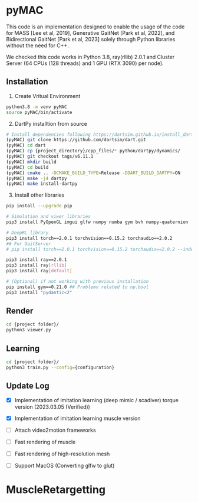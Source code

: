 # pyMAC

This code is an implementation designed to enable the usage of the code for MASS [Lee et al, 2019], Generative GaitNet [Park et al, 2022], and Bidirectional GaitNet [Park et al, 2023] solely through Python libraries without the need for C++.

We checked this code works in Python 3.8, ray(rllib) 2.0.1 and Cluster Server (64 CPUs (128 threads) and 1 GPU (RTX 3090) per node).


## Installation

1. Create Vritual Environment
```bash
python3.8 -m venv pyMAC
source pyMAC/bin/activate
```

2. DartPy installtion from source 

```bash
# Install dependencies following https://dartsim.github.io/install_dartpy_on_ubuntu.html
(pyMAC) git clone https://github.com/dartsim/dart.git
(pyMAC) cd dart
(pyMAC) cp {project_directory}/cpp_files/* python/dartpy/dynamics/
(pyMAC) git checkout tags/v6.11.1
(pyMAC) mkdir build
(pyMAC) cd build
(pyMAC) cmake .. -DCMAKE_BUILD_TYPE=Release -DDART_BUILD_DARTPY=ON
(pyMAC) make -j4 dartpy
(pyMAC) make install-dartpy
```

3. Install other libraries

```bash
pip install --upgrade pip

# Simulation and viwer libraries
pip3 install PyOpenGL imgui glfw numpy numba gym bvh numpy-quaternion

# DeepRL library 
pip3 install torch==2.0.1 torchvision==0.15.2 torchaudio==2.0.2
## For GaitServer
# pip install torch==2.0.1 torchvision==0.15.2 torchaudio==2.0.2 --index-url https://download.pytorch.org/whl/cu118

pip3 install ray==2.0.1 
pip3 install ray[rllib] 
pip3 install ray[default]

# (Optional) if not working with previous installation
pip install gym==0.21.0 ## Problemn related to np.bool 
pip3 install "pydantic<2"
```
## Render 

```bash
cd {project folder}/
python3 viewer.py
```

## Learning 

```bash
cd {project folder}/
python3 train.py --config={configuration}
```

## Update Log
- [x] Implementation of imitation learning (deep mimic / scadiver) torque version (2023.03.05 (Verified))

- [x] Implementation of imitation learning muscle version 

- [ ] Attach video2motion frameworks

- [ ] Fast rendering of muscle 

- [ ] Fast rendering of high-resolution mesh

- [ ] Support MacOS (Converting glfw to glut)
# MuscleRetargetting
